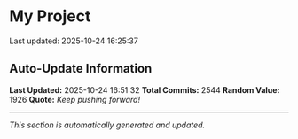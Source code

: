 # My Project


Last updated: 2025-10-24 16:25:37























































































































































































































































































































































































































































































































































































































































































































































































































































































































































































































































































































































































































































































































































































































































































































































































































































































































































































































































































































































































































































































































































































































































































































































































































































































































































































































































































































































































































































































































































































































































## Auto-Update Information

**Last Updated:** 2025-10-24 16:51:32
**Total Commits:** 2544
**Random Value:** 1926
**Quote:** _Keep pushing forward!_

---
_This section is automatically generated and updated._